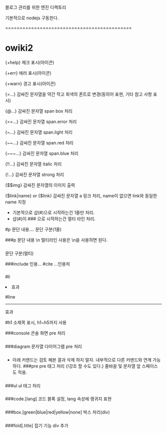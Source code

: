 블로그 관리를 위한 엔진 디렉토리

기본적으로 nodejs 구동한다.

============================================
# owiki2

{+help}
  체크 표시(아이콘)

{+err}
  에러 표시(아이콘)

{+warn}
  경고 표시(아이콘)

{=...}
  감싸진 문자열을 약간 작고 회색의 폰트로 변경(동의어 표현, 기타 참고 사항 표시)

{@...}
  감싸진 문자열 span box 처리

{==...}
  감싸진 문자열 span.error 처리

{~...}
  감싸진 문자열 span.light 처리

{~~...}
  감싸진 문자열 span.red 처리

{~~~...}
  감싸진 문자열 span.blue 처리

{!!...}
  감싸진 문자열 italic 처리

{!...}
  감싸진 문자열 strong 처리

{$$img}
  감싸진 문자열의 이미지 출력

{$link|name} or {$link}
  감싸진 문자열 a 링크 처리, name이 없으면 link와 동일한 name 지정

* 기본적으로 샵(#)으로 시작하는건 1줄만 처리.
* 샵(#)이 ### 으로 시작하는건 멀티 라인 처리.

#p 문단 내용....
  문단 구분(1줄)

###p
문단 내용 \n
멀티라인 사용은 \n을 사용하면 된다.
###
  문단 구분(멀티)

###include
인용...
#cite ...인용처
###

#li
  <li> 효과

#line
  <hr> 효과

#h1
  소제목 표시, h1~h5까지 사용

###console
  콘솔 화면 pre 처리
###

###diagram
  문자열 다이어그램 pre 처리
###

* 아래 커맨드는 검토 해본 결과 삭제 하지 말자. 내부적으로 다른 커맨드와 연계 가능하다.
###pre
  pre 태그 처리
  {!강조 할 수도 있다.}
  줄바꿈 및 문자열 앞 스페이스도 적용.
###

###ul
  ul 태그 처리
###

###code.[lang]
  코드 블록 설정, lang 속성에 랭귀지 표현
###

###box.[green|blue|red|yellow|none]
  박스 처리(div)
###

###fold[.title]
  접기 기능 div 추가
###
